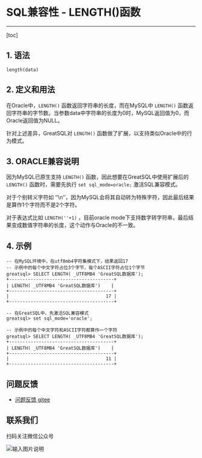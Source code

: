 # SQL兼容性 - LENGTH()函数
---
[toc]
## 1. 语法
```
length(data)
```

## 2. 定义和用法
在Oracle中，`LENGTH()` 函数返回字符串的长度，而在MySQL中 `LENGTH()` 函数返回字符串的字节数。当参数data中字符串的长度为0时，MySQL返回值为0，而Oracle返回值为NULL。

针对上述差异，GreatSQL对 `LENGTH()` 函数做了扩展，以支持类似Oracle中的行为模式。

## 3. ORACLE兼容说明

因为MySQL已原生支持 `LENGTH()` 函数，因此想要在GreatSQL中使用扩展后的 `LENGTH()` 函数时，需要先执行 `set sql_mode=oracle;` 激活SQL兼容模式。

对于个别转义字符如 ‘‘\n’’，因为MySQL会将其自动转为特殊字符，因此最后结果是算作1个字符而不是2个字符。

对于表达式比如 `LENGTH(''+1)` ，目前oracle mode下支持数字转字符串，最后结果变成数值字符串的长度，这个动作与Oracle的不一致。

## 4. 示例

```
-- 在MySQL环境中，在utf8mb4字符集模式下，结果返回17
-- 示例中的每个中文字符占位3个字节，每个ASCII字符占位1个字节
greatsql> SELECT LENGTH( _UTF8MB4 'GreatSQL数据库');
+---------------------------------------+
| LENGTH( _UTF8MB4 'GreatSQL数据库')    |
+---------------------------------------+
|                                    17 |
+---------------------------------------+

-- 在GreatSQL中，先激活SQL兼容模式
greatsql> set sql_mode='oracle';

-- 示例中的每个中文字符和ASCII字符都算作一个字符
greatsql> SELECT LENGTH( _UTF8MB4 'GreatSQL数据库');
+---------------------------------------+
| LENGTH( _UTF8MB4 'GreatSQL数据库')    |
+---------------------------------------+
|                                    11 |
+---------------------------------------+
```

**问题反馈**
---
- [问题反馈 gitee](https://gitee.com/GreatSQL/GreatSQL-Manual/issues)


**联系我们**
---

扫码关注微信公众号

![输入图片说明](https://images.gitee.com/uploads/images/2021/0802/141935_2ea2c196_8779455.jpeg "greatsql社区-wx-qrcode-0.5m.jpg")

